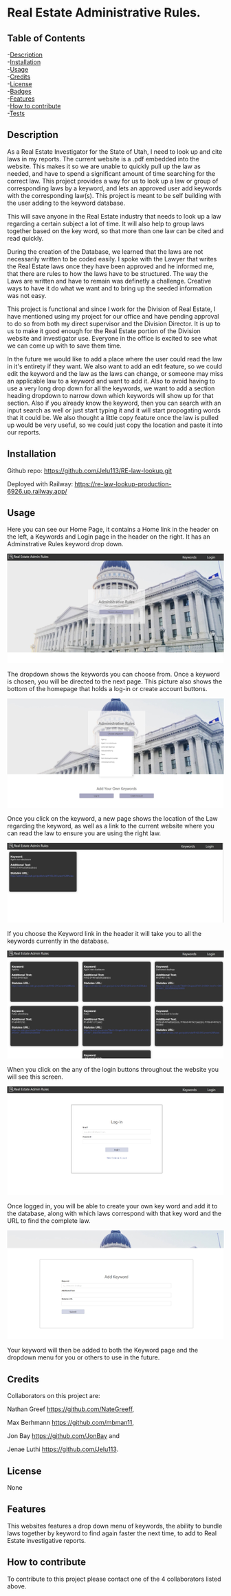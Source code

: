 # Real Estate Administrative Rules. 
   
 
 ## Table of Contents
-[Description](#description)  
-[Installation](#installation)  
-[Usage](#usage)  
-[Credits](#credits)  
-[License](#license)  
-[Badges](#badges)  
-[Features](#features)  
-[How to contribute](#contribute)  
-[Tests](#tests)  

 ## Description
 
 As a Real Estate Investigator for the State of Utah, I need to look up and cite laws in my reports. The current website is a .pdf embedded into the website.  This makes it so we are unable to quickly pull up the law as needed, and have to spend a significant amount of time searching for the correct law.
 This project provides a way for us to look up a law or group of corresponding laws by a keyword, and lets an approved user add keywords with the corresponding law(s). This project is meant to be self building with the user adding to the keyword database.

 This will save anyone in the Real Estate industry that needs to look up a law regarding a certain subject a lot of time. It will also help to group laws together based on the key word, so that more than one law can be cited and read quickly. 

 During the creation of the Database, we learned that the laws are not necessarily written to be coded easily. I spoke with the Lawyer that writes the Real Estate laws once they have been approved and he informed me, that there are rules to how the laws have to be structured. The way the Laws are written and have to remain was definetly a challenge. Creative ways to have it do what we want and to bring up the seeded information was not easy.

 This project is functional and since I work for the Division of Real Estate, I have mentioned using my project for our office and have pending approval to do so from both my direct supervisor and the Division Director. It is up to us to make it good enough for the Real Estate portion of the Division website and investigator use. Everyone in the office is excited to see what we can come up with to save them time.

 In the future we would like to add a place where the user could read the law in it's entirety if they want. We also want to add an edit feature, so we could edit the keyword and the law as the laws can change, or someone may miss an applicable law to a keyword and want to add it.  Also to avoid having to use a very long drop down for all the keywords, we want to add a section heading dropdown to narrow down which keywords will show up for that section.  Also if you already know the keyword, then you can search with an input search as well or just start typing it and it will start propogating words that it could be.  We also thought a little copy feature once the law is pulled up would be very useful, so we could just copy the location and paste it into our reports.      

## Installation

 Github repo:  https://github.com/Jelu113/RE-law-lookup.git

 Deployed with Railway:  https://re-law-lookup-production-6926.up.railway.app/

## Usage
Here you can see our Home Page, it contains a Home link in the header on the left, a Keywords and Login page in the header on the right. It has an Adminstrative Rules keyword drop down. 

   ![Alt text](public/img/HomePage.jpg)

The dropdown shows the keywords you can choose from.  Once a keyword is chosen, you will be directed to the next page.  This picture also shows the bottom of the homepage that holds a log-in or create account buttons.  

   ![Alt text](public/img/DropDown.jpg)

Once you click on the keyword, a new page shows the location of the Law regarding the keyword, as well as a link to the current website where you can read the law to ensure you are using the right law. 

![Alt text](public/img/DropDownKeyword.jpg)

If you choose the Keyword link in the header it will take you to all the keywords currently in the database.

![Alt text](public/img/Keywords.jpg)

When you click on the any of the login buttons throughout the website you will see this screen. 

![Alt text](public/img/Log-inpage.jpg)

Once logged in, you will be able to create your own key word and add it to the database, along with which laws correspond with that key word and the URL to find the complete law. 

   ![Alt text](public/img/AddKeyword.jpg)

Your keyword will then be added to both the Keyword page and the dropdown menu for you or others to use in the future. 

## Credits
 Collaborators on this project are:

 Nathan Greef https://github.com/NateGreeff, 

 Max Berhmann https://github.com/mbman11, 

 Jon Bay https://github.com/JonBay and

 Jenae Luthi https://github.com/Jelu113. 

## License
None
## Features
This websites features a drop down menu of keywords, the ability to bundle laws together by keyword to find again faster the next time, to add to Real Estate investigative reports.   


## How to contribute
To contribute to this project please contact one of the 4 collaborators listed above. 



